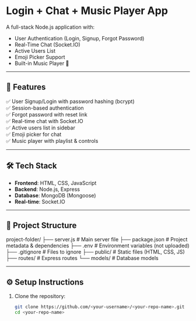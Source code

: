 # Login + Chat + Music Player App

A full-stack Node.js application with:
- User Authentication (Login, Signup, Forgot Password)
- Real-Time Chat (Socket.IO)
- Active Users List
- Emoji Picker Support
- Built-in Music Player 🎵

---

## 🚀 Features
✅ User Signup/Login with password hashing (bcrypt)  
✅ Session-based authentication  
✅ Forgot password with reset link  
✅ Real-time chat with Socket.IO  
✅ Active users list in sidebar  
✅ Emoji picker for chat  
✅ Music player with playlist & controls  

---

## 🛠️ Tech Stack
- **Frontend**: HTML, CSS, JavaScript
- **Backend**: Node.js, Express
- **Database**: MongoDB (Mongoose)
- **Real-time**: Socket.IO

---

## 📂 Project Structure
project-folder/
├── server.js # Main server file
├── package.json # Project metadata & dependencies
├── .env # Environment variables (not uploaded)
├── .gitignore # Files to ignore
├── public/ # Static files (HTML, CSS, JS)
├── routes/ # Express routes
└── models/ # Database models

---

## ⚙️ Setup Instructions
1. Clone the repository:
   ```bash
   git clone https://github.com/<your-username>/<your-repo-name>.git
   cd <your-repo-name>
